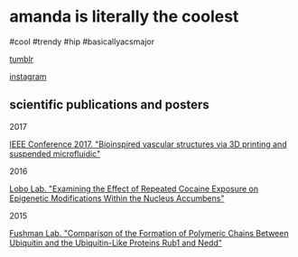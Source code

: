 
<html>
<body>
<h1>amanda is literally the coolest</h1>
<p>#cool #trendy #hip #basicallyacsmajor</p>
<p><a href="http://silentnightingale.tumblr.com">tumblr</a></p>
<p><a href="https://www.instagram.com/chowmander__/">instagram</a></p>
<h2>scientific publications and posters</h2>
<p>2017</p>
<p><a href="http://ieeexplore.ieee.org/document/7863433/?reload=true">IEEE Conference 2017. "Bioinspired vascular structures via 3D printing and suspended microfluidic"</a></p>
<p>2016</p>
<p><a href="http://nbviewer.jupyter.org/github/chowmanderr/amanda/blob/gh-pages/Lobolab.pdf">Lobo Lab. "Examining the Effect of Repeated Cocaine Exposure on Epigenetic Modifications Within the Nucleus Accumbens"</a></p>
<p>2015</p>
<p><a href="http://nbviewer.jupyter.org/github/chowmanderr/amanda/blob/gh-pages/Fushmanlab.pdf">Fushman Lab. "Comparison of the Formation of Polymeric Chains Between Ubiquitin and the Ubiquitin-Like Proteins Rub1 and Nedd"</a></p>
</body>
</html>
